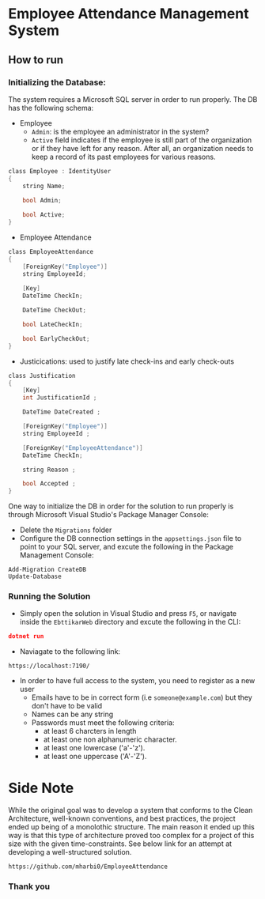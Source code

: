 # Employee Attendance Management System

## How to run

### Initializing the Database:
The system requires a Microsoft SQL server in order to run properly. The DB has the following schema:
- Employee
    - `Admin`: is the employee an administrator in the system?
    - `Active` field indicates if the employee is still part of the organization or if they have left for any reason. After all, an organization needs to keep a record of its past employees for various reasons.
```c
class Employee : IdentityUser
{
    string Name;
 
    bool Admin;

    bool Active;
}
```
    
- Employee Attendance
```c
class EmployeeAttendance
{
    [ForeignKey("Employee")]
    string EmployeeId;
    
    [Key]
    DateTime CheckIn;

    DateTime CheckOut; 

    bool LateCheckIn;

    bool EarlyCheckOut;
}
```
- Justicications: used to justify late check-ins and early check-outs
```c
class Justification
{
    [Key]
    int JustificationId ;

    DateTime DateCreated ;

    [ForeignKey("Employee")]
    string EmployeeId ;

    [ForeignKey("EmployeeAttendance")]
    DateTime CheckIn;

    string Reason ;

    bool Accepted ;
}
```

One way to initialize the DB in order for the solution to run properly is through Microsoft Visual Studio's Package Manager Console: 
- Delete the `Migrations` folder 
- Configure the DB connection settings in the `appsettings.json` file to point to your SQL server, and excute the following in the Package Management Console:
```cli
Add-Migration CreateDB
Update-Database
```
### Running the Solution
- Simply open the solution in Visual Studio and press `F5`, or navigate inside the `EbttikarWeb` directory and excute the following in the CLI:
```json
dotnet run
```
- Naviagate to the following link: 
```url
https://localhost:7190/
```
- In order to have full access to the system, you need to register as a new user
    - Emails have to be in correct form (i.e `someone@example.com`) but they don't have to be valid
    - Names can be any string
    - Passwords must meet the following criteria:
        - at least 6 charcters in length
        - at least one non alphanumeric character.
        - at least one lowercase ('a'-'z').
        - at least one uppercase ('A'-'Z').

# Side Note
While the original goal was to develop a system that conforms to the Clean Architecture, well-known conventions, and best practices, the project ended up being of a monolothic structure. The main reason it ended up this way is that this type of architecture proved too complex for a project of this size with the given time-constraints. See below link for an attempt at developing a well-structured solution.

```url
https://github.com/mharbi0/EmployeeAttendance
```
### Thank you